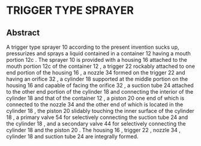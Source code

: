 # TRIGGER TYPE SPRAYER

## Abstract
A trigger type sprayer 10 according to the present invention sucks up, pressurizes and sprays a liquid contained in a container 12 having a mouth portion 12c . The sprayer 10 is provided with a housing 16 attached to the mouth portion 12c of the container 12 , a trigger 22 rockably attached to one end portion of the housing 16 , a nozzle 34 formed on the trigger 22 and having an orifice 32 , a cylinder 18 supported at the middle portion on the housing 16 and capable of facing the orifice 32 , a suction tube 24 attached to the other end portion of the cylinder 18 and connecting the interior of the cylinder 18 and that of the container 12 , a piston 20 one end of which is connected to the nozzle 34 and the other end of which is located in the cylinder 18 , the piston 20 slidably touching the inner surface of the cylinder 18 , a primary valve 54 for selectively connecting the suction tube 24 and the cylinder 18 , and a secondary valve 44 for selectively connecting the cylinder 18 and the piston 20 . The housing 16 , trigger 22 , nozzle 34 , cylinder 18 and suction tube 24 are integrally formed.